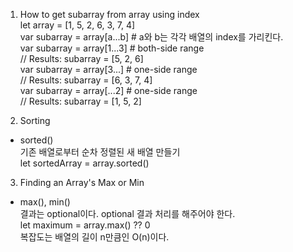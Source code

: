 1. How to get subarray from array using index  
let array = [1, 5, 2, 6, 3, 7, 4]  
var subarray = array[a...b] # a와 b는 각각 배열의 index를 가리킨다.  
var subarray = array[1...3] # both-side range  
// Results: subarray = [5, 2, 6]  
var subarray = array[3...] # one-side range  
// Results: subarray = [6, 3, 7, 4]  
var subarray = array[...2] # one-side range  
// Results: subarray = [1, 5, 2]  
  
2. Sorting  
- sorted()  
  기존 배열로부터 순차 정렬된 새 배열 만들기  
  let sortedArray = array.sorted()  
  
3. Finding an Array's Max or Min  
- max(), min()  
  결과는 optional이다. optional 결과 처리를 해주어야 한다.  
  let maximum = array.max() ?? 0  
  복잡도는 배열의 길이 n만큼인 O(n)이다.  